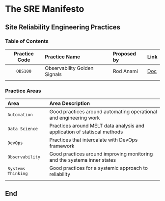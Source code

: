 # The SRE Manifesto

## Site Reliability Engineering Practices

### Table of Contents

| **Practice Code** | **Practice Name** | **Proposed by** | **Link** |
|:---------:|:--------------------------|:--------------------|:---------|
| `OBS100` | Observability Golden Signals | Rod Anami | [Doc](../practices/obs100.md) |
| | | | |

### Practice Areas

| **Area** | **Area Description** |
|:---------|:---------------------|
| `Automation` | Good practices around automating operational and engineering work |
| `Data Science` | Practices around MELT data analysis and application of statiscal methods |
| `DevOps` | Practices that intercalate with DevOps framework |
| `Observability` | Good practices around improving monitoring and the systema inner states |
| `Systems Thinking` | Good practices for a systemic approach to reliability |
| | |

## End
